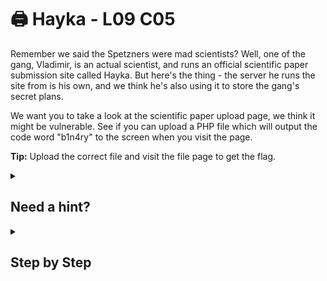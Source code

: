 # 🖨 Hayka - L09 C05

Remember we said the Spetzners were mad scientists? Well, one of the gang, Vladimir, is an actual scientist, and runs an official scientific paper submission site called Hayka. But here's the thing - the server he runs the site from is his own, and we think he's also using it to store the gang's secret plans.

We want you to take a look at the scientific paper upload page, we think it might be vulnerable. See if you can upload a PHP file which will output the code word "b1n4ry" to the screen when you visit the page.

**Tip:** Upload the correct file and visit the file page to get the flag.

<details><summary>

## Need a hint?</summary>

> 💡 Hint: Make sure your php file has the right extension and contains actual PHP code. The goal is to demonstrate that you could have run malicious code on the server if you wanted to.

</details>

<details><summary>

## Step by Step</summary>

- Create a new .php file with the following contents and with your chosen `filename`

```php
< ?PHP
echo "b1n4ry"
? >
```

- Upload the file to the page
- Change the url to `https://www.hellohayka.com/filename.php`
- The flag should appear

`flag: 7ADEvbYwJXzEw3tIcCB0`

</details>
